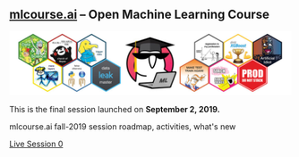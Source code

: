 ## [mlcourse.ai](https://mlcourse.ai) – Open Machine Learning Course

![ODS stickers](https://github.com/Yorko/mlcourse.ai/blob/master/img/ods_stickers.jpg)

This is the final session launched on **September 2, 2019.**

mlcourse.ai fall-2019 session roadmap, activities, what's new

[Live Session 0](file:///F:/mlcourse.ai/mlcourseaifall2019introlivesession-190907072227.pdf)
